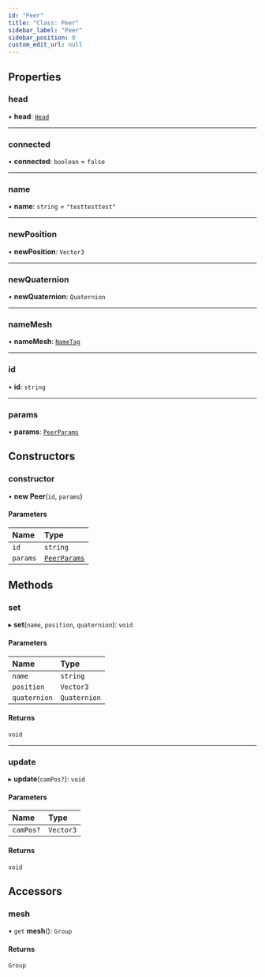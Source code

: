 ```yaml
---
id: "Peer"
title: "Class: Peer"
sidebar_label: "Peer"
sidebar_position: 0
custom_edit_url: null
---
```


## Properties

### head

• **head**: [`Head`](Head.md)

___

### connected

• **connected**: `boolean` = `false`

___

### name

• **name**: `string` = `"testtesttest"`

___

### newPosition

• **newPosition**: `Vector3`

___

### newQuaternion

• **newQuaternion**: `Quaternion`

___

### nameMesh

• **nameMesh**: [`NameTag`](NameTag.md)

___

### id

• **id**: `string`

___

### params

• **params**: [`PeerParams`](../modules.md#peerparams-12)

## Constructors

### constructor

• **new Peer**(`id`, `params`)

#### Parameters

| Name | Type |
| :------ | :------ |
| `id` | `string` |
| `params` | [`PeerParams`](../modules.md#peerparams-12) |

## Methods

### set

▸ **set**(`name`, `position`, `quaternion`): `void`

#### Parameters

| Name | Type |
| :------ | :------ |
| `name` | `string` |
| `position` | `Vector3` |
| `quaternion` | `Quaternion` |

#### Returns

`void`

___

### update

▸ **update**(`camPos?`): `void`

#### Parameters

| Name | Type |
| :------ | :------ |
| `camPos?` | `Vector3` |

#### Returns

`void`

## Accessors

### mesh

• `get` **mesh**(): `Group`

#### Returns

`Group`
